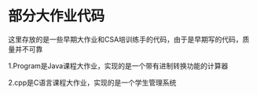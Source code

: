 # 部分大作业代码
这里存放的是一些早期大作业和CSA培训练手的代码，由于是早期写的代码，质量并不可靠

1.Program是Java课程大作业，实现的是一个带有进制转换功能的计算器

2.cpp是C语言课程大作业，实现的是一个学生管理系统
